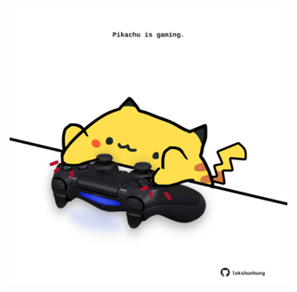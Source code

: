 <!-- built at 18/04/2025, 01:28:07 UTC -->
<p align="center">
  <img width="500" height="500" src="./ReadmeImage.svg">
</p>
